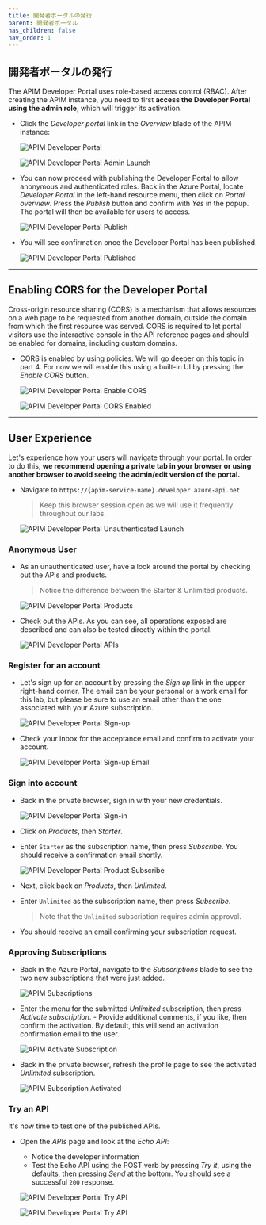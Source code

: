```yaml
---
title: 開発者ポータルの発行
parent: 開発者ポータル
has_children: false
nav_order: 1
---
```



## 開発者ポータルの発行

The APIM Developer Portal uses role-based access control (RBAC). After creating the APIM instance, you need to first **access the Developer Portal using the admin role**, which will trigger its activation.

- Click the *Developer portal* link in the *Overview* blade of the APIM instance:

  ![APIM Developer Portal](../../assets/images/apim-developer-portal.png)

  ![APIM Developer Portal Admin Launch](../../assets/images/apim-developer-portal-admin-launch.png)

- You can now proceed with publishing the Developer Portal to allow anonymous and authenticated roles. Back in the Azure Portal, locate _Developer Portal_ in the left-hand resource menu, then click on *Portal overview*. Press the *Publish* button and confirm with *Yes* in the popup. The portal will then be available for users to access.

  ![APIM Developer Portal Publish](../../assets/images/apim-developer-portal-publish.png)

- You will see confirmation once the Developer Portal has been published.

  ![APIM Developer Portal Published](../../assets/images/apim-developer-portal-published.png)

---

## Enabling CORS for the Developer Portal

Cross-origin resource sharing (CORS) is a mechanism that allows resources on a web page to be requested from another domain, outside the domain from which the first resource was served. CORS is required to let portal visitors use the interactive console in the API reference pages and should be enabled for domains, including custom domains.

- CORS is enabled by using policies. We will go deeper on this topic in part 4. For now we will enable this using a built-in UI by pressing the *Enable CORS* button.

  ![APIM Developer Portal Enable CORS](../../assets/images/apim-developer-portal-CORS.png)

  ![APIM Developer Portal CORS Enabled](../../assets/images/apim-developer-portal-CORS-enabled.png)

---

## User Experience

Let's experience how your users will navigate through your portal. In order to do this, **we recommend opening a private tab in your browser or using another browser to avoid seeing the admin/edit version of the portal.** 

- Navigate to `https://{apim-service-name}.developer.azure-api.net`.

  > Keep this browser session open as we will use it frequently throughout our labs.

  ![APIM Developer Portal Unauthenticated Launch](../../assets/images/apim-developer-portal-unauthenticated-launch.png)

### Anonymous User

- As an unauthenticated user, have a look around the portal by checking out the APIs and products.

  > Notice the difference between the Starter & Unlimited products.

  ![APIM Developer Portal Products](../../assets/images/apim-developer-portal-products.png)

- Check out the APIs. As you can see, all operations exposed are described and can also be tested directly within the portal.

  ![APIM Developer Portal APIs](../../assets/images/apim-developer-portal-apis.png)

### Register for an account

- Let's sign up for an account by pressing the *Sign up* link in the upper right-hand corner. The email can be your personal or a work email for this lab, but please be sure to use an email other than the one associated with your Azure subscription. 

  ![APIM Developer Portal Sign-up](../../assets/images/apim-developer-portal-signup.png)

- Check your inbox for the acceptance email and confirm to activate your account.

  ![APIM Developer Portal Sign-up Email](../../assets/images/apim-developer-portal-signup-email.png)

### Sign into account

- Back in the private browser, sign in with your new credentials.

  ![APIM Developer Portal Sign-in](../../assets/images/apim-developer-portal-sign-in.png)

- Click on *Products*, then *Starter*.
- Enter `Starter` as the subscription name, then press *Subscribe*. You should receive a confirmation email shortly.

  ![APIM Developer Portal Product Subscribe](../../assets/images/apim-developer-portal-product-subscribe.png)

- Next, click back on *Products*, then *Unlimited*.
- Enter `Unlimited` as the subscription name, then press *Subscribe*.
  > Note that the `Unlimited` subscription requires admin approval.
- You should receive an email confirming your subscription request.

### Approving Subscriptions

- Back in the Azure Portal, navigate to the *Subscriptions* blade to see the two new subscriptions that were just added.

  ![APIM Subscriptions](../../assets/images/apim-subscriptions.png)

- Enter the menu for the submitted *Unlimited* subscription, then press *Activate subscription*. - Provide additional comments, if you like, then confirm the activation. By default, this will send an activation confirmation email to the user.

  ![APIM Activate Subscription](../../assets/images/apim-activate-subscription.png)

- Back in the private browser, refresh the profile page to see the activated *Unlimited* subscription.

  ![APIM Subscription Activated](../../assets/images/apim-subscriptions-activated.png)

### Try an API

It's now time to test one of the published APIs. 

- Open the *APIs* page and look at the *Echo API*:
  - Notice the developer information
  - Test the Echo API using the POST verb by pressing *Try it*, using the defaults, then pressing *Send* at the bottom. You should see a successful `200` response.

  ![APIM Developer Portal Try API](../../assets/images/apim-developer-portal-try-api-1.png)

  ![APIM Developer Portal Try API](../../assets/images/apim-developer-portal-try-api-2.png)
